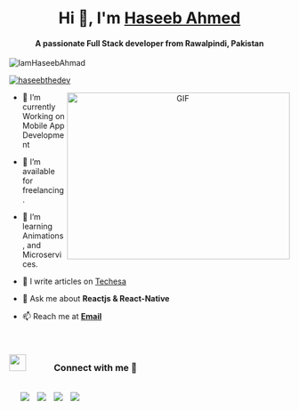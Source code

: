 <h1 align="center">Hi 👋, I'm <a href="https://haseeb-portfolio.netlify.app" target="blank">Haseeb Ahmed</a></h1>
<h4 align="center">A passionate Full Stack developer from Rawalpindi, Pakistan</h4>

<p align="left"> <img src="https://komarev.com/ghpvc/?username=IamHaseebAhmad&label=Profile%20views&color=0e75b6&style=flat" alt="IamHaseebAhmad" /> </p>

<p align="left"> <a href="https://twitter.com/haseebthedev" target="blank"><img src="https://img.shields.io/twitter/follow/haseebthedev?logo=twitter&style=for-the-badge" alt="haseebthedev" /></a> </p>

<a target="_blank" align="center">
  <img align="right" top="500" height="300" width="400" alt="GIF" src="https://media.giphy.com/media/SWoSkN6DxTszqIKEqv/giphy.gif">
</a>

- 🌱 I’m currently Working on Mobile App Development

- 🤝 I’m available for freelancing.

- 🌱 I’m learning Animations, and Microservices. 

- 📝 I write articles on <a href="https://techesa.blogspot.com" target="blank">Techesa</a>

- 💬 Ask me about **Reactjs & React-Native** 

- 📫 Reach me at <a href="mailto:haseebhowto@gmail.com" target="blank">**Email**</a>


<p>
	<br />
<h3> <img src="https://media.giphy.com/media/iY8CRBdQXODJSCERIr/giphy.gif" width="30" height="30" style="margin-right: 50px;">Connect with me 🤝 </h3><br />
	
 <div class="icons-social" style="margin-left: 10px;">
        <a style="margin-left: 10px;"  target="_blank" href="https://www.linkedin.com/in/haseebthedev/">
			<img src="https://img.icons8.com/doodle/40/000000/linkedin--v2.png"></a>
        <a style="margin-left: 10px;" target="_blank" href="https://github.com/haseebthedev">
		<img src="https://img.icons8.com/doodle/40/000000/github--v1.png"></a>
		<a style="margin-left: 10px;" target="_blank" href="https://stackoverflow.com/users/9801624/haseeb-ahmed">
				<img src="https://img.icons8.com/external-tal-revivo-color-tal-revivo/40/000000/external-stack-overflow-is-a-question-and-answer-site-for-professional-logo-color-tal-revivo.png"></a>
		<a style="margin-left: 10px;" target="_blank" href="https://twitter.com/haseebthedev">
			<img src="https://img.icons8.com/doodle/40/000000/twitter-squared--v2.png" ></a>
      </div>
</p>
